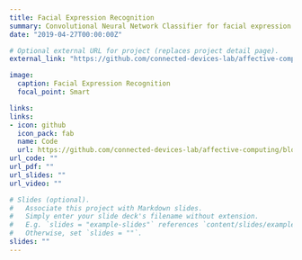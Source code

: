 ```yaml
---
title: Facial Expression Recognition
summary: Convolutional Neural Network Classifier for facial expression recognition based on the FER2013 dataset.
date: "2019-04-27T00:00:00Z"

# Optional external URL for project (replaces project detail page).
external_link: "https://github.com/connected-devices-lab/affective-computing/blob/master/facial/facial-emotion-recognition-cnn/alex-augmented.ipynb"

image:
  caption: Facial Expression Recognition
  focal_point: Smart

links:
links:
- icon: github
  icon_pack: fab
  name: Code
  url: https://github.com/connected-devices-lab/affective-computing/blob/master/facial/facial-emotion-recognition-cnn/alex-augmented.ipynb
url_code: ""
url_pdf: ""
url_slides: ""
url_video: ""

# Slides (optional).
#   Associate this project with Markdown slides.
#   Simply enter your slide deck's filename without extension.
#   E.g. `slides = "example-slides"` references `content/slides/example-slides.md`.
#   Otherwise, set `slides = ""`.
slides: ""
---
```


